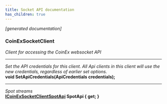 ```yaml
---
title: Socket API documentation
has_children: true
---
```

*[generated documentation]*  
### CoinExSocketClient  
*Client for accessing the CoinEx websocket API*
  
***
*Set the API credentials for this client. All Api clients in this client will use the new credentials, regardless of earlier set options.*  
**void SetApiCredentials(ApiCredentials credentials);**  
***
*Spot streams*  
**[ICoinExSocketClientSpotApi](SpotApi/ICoinExSocketClientSpotApi.html) SpotApi { get; }**  
